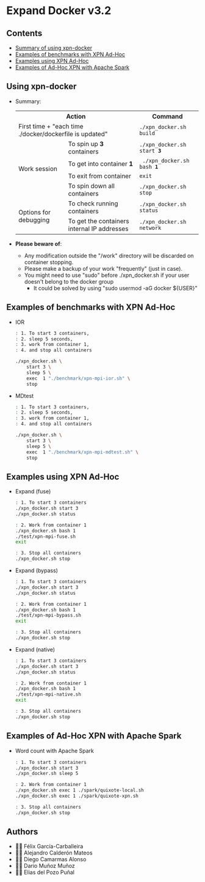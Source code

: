 # Expand Docker v3.2


## Contents

 * [Summary of using xpn-docker](https://github.com/xpn-arcos/xpn-docker/#using-xpn-docker)
 * [Examples of benchmarks with XPN Ad-Hoc](https://github.com/xpn-arcos/xpn-docker/#examples-of-benchmarks-with-xpn-ad-hoc)
 * [Examples using XPN Ad-Hoc](https://github.com/xpn-arcos/xpn-docker/#examples-using-xpn-ad-hoc)
 * [Examples of Ad-Hoc XPN with Apache Spark](https://github.com/xpn-arcos/xpn-docker/#examples-of-ad-hoc-xpn-with-apache-spark)


## Using xpn-docker

 * Summary:
   <html>
   <table>
   <tr>
   <th colspan="2">Action</th>
   <th>Command</th>
   </tr>

   <tr>
   <td colspan="2"> First time + "each time ./docker/dockerfile is updated"  </td>
   <td><code>./xpn_docker.sh build</code>
   </td>
   </tr>

   <tr>
   <td rowspan="4">
   Work session
   </td>
   <td colspan="1"> To spin up <b>3</b> containers </td>
   <td><code>./xpn_docker.sh start <b>3</b></code>
   </td>
   </tr>

   <tr>
   <td colspan="1"> To get into container <b>1</b>  </td>
   <td><code> ./xpn_docker.sh bash <b>1</b></code>
   </td>
   </tr>

   <tr>
   <td colspan="1"> To exit from container </td>
   <td><code>exit</code>  </td>
   </tr>

   <tr>
   <td colspan="1"> To spin down all containers </td>
   <td><code>./xpn_docker.sh stop</code>
   </td>
   </tr>

   <tr>
   <td rowspan="2">
   Options for debugging
   </td>
   <td>  
   To check running containers
   </td>
   <td>
   <code>./xpn_docker.sh status</code>
   </td>
   </tr>

   <tr>
   <td>  
   To get the containers internal IP addresses
   </td>
   <td>
   <code>./xpn_docker.sh network</code>
   </td>
   </tr>
 
   </table>
   </html>


 * **Please beware of**:
   * Any modification outside the "/work" directory will be discarded on container stopping.
   * Please make a backup of your work "frequently" (just in case).
   * You might need to use "sudo" before ./xpn_docker.sh if your user doesn't belong to the docker group
     * It could be solved by using "sudo usermod -aG docker ${USER}"


## Examples of benchmarks with XPN Ad-Hoc

   * IOR <img width="325" height="1">

      ```bash
      : 1. To start 3 containers,
      : 2. sleep 5 seconds,
      : 3. work from container 1,
      : 4. and stop all containers
      
      ./xpn_docker.sh \
          start 3 \
          sleep 5 \
          exec  1 "./benchmark/xpn-mpi-ior.sh" \
          stop
      ```
      
   * MDtest <img width="325" height="1">

      ```bash
      : 1. To start 3 containers,
      : 2. sleep 5 seconds,
      : 3. work from container 1,
      : 4. and stop all containers
      
      ./xpn_docker.sh \
          start 3 \
          sleep 5 \
          exec  1 "./benchmark/xpn-mpi-mdtest.sh" \
          stop
      ```




## Examples using XPN Ad-Hoc

  * Expand (fuse)

      ```bash
      : 1. To start 3 containers
      ./xpn_docker.sh start 3
      ./xpn_docker.sh status

      : 2. Work from container 1
      ./xpn_docker.sh bash 1
      ./test/xpn-mpi-fuse.sh
      exit

      : 3. Stop all containers
      ./xpn_docker.sh stop
      ```

  * Expand (bypass)

      ```bash
      : 1. To start 3 containers
      ./xpn_docker.sh start 3
      ./xpn_docker.sh status

      : 2. Work from container 1
      ./xpn_docker.sh bash 1
      ./test/xpn-mpi-bypass.sh
      exit

      : 3. Stop all containers
      ./xpn_docker.sh stop
      ```

  * Expand (native)

      ```bash
      : 1. To start 3 containers
      ./xpn_docker.sh start 3
      ./xpn_docker.sh status

      : 2. Work from container 1
      ./xpn_docker.sh bash 1
      ./test/xpn-mpi-native.sh
      exit

      : 3. Stop all containers
      ./xpn_docker.sh stop
      ```



##  Examples of Ad-Hoc XPN with Apache Spark
      
   * Word count with Apache Spark <img width="650" height="1">

      ```bash
      : 1. To start 3 containers
      ./xpn_docker.sh start 3
      ./xpn_docker.sh sleep 5

      : 2. Work from container 1
      ./xpn_docker.sh exec 1 ./spark/quixote-local.sh
      ./xpn_docker.sh exec 1 ./spark/quixote-xpn.sh

      : 3. Stop all containers
      ./xpn_docker.sh stop
      ```
      


## Authors
* :technologist: Félix García-Carballeira
* :technologist: Alejandro Calderón Mateos
* :technologist: Diego Camarmas Alonso
* :technologist: Dario Muñoz Muñoz
* :technologist: Elias del Pozo Puñal


